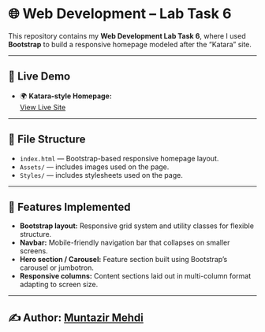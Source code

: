 # 🌐 Web Development – Lab Task 6  

This repository contains my **Web Development Lab Task 6**, where I used **Bootstrap** to build a responsive homepage modeled after the “Katara” site.

---

## 🔗 Live Demo  

- 🌍 **Katara-style Homepage:**  
  [View Live Site](https://muntazir-43.github.io/Web-Development-Lab-Tasks/Lab%20Task%206/index.html)

---

## 📂 File Structure  

- `index.html` — Bootstrap-based responsive homepage layout.  
- `Assets/` — includes images used on the page.
- `Styles/` — includes stylesheets used on the page.  

---

## 🎯 Features Implemented  

- **Bootstrap layout:** Responsive grid system and utility classes for flexible structure.  
- **Navbar:** Mobile-friendly navigation bar that collapses on smaller screens.  
- **Hero section / Carousel:** Feature section built using Bootstrap’s carousel or jumbotron.  
- **Responsive columns:** Content sections laid out in multi-column format adapting to screen size.  

---

## ✍️ Author: [Muntazir Mehdi](https://github.com/Muntazir-43)


